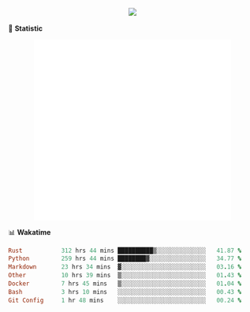 <!-- https://github.com/DenverCoder1/readme-typing-svg -->
<p align="center">
<img src="https://readme-typing-svg.demolab.com?font=Orbitron&size=25&pause=1000&center=true&vCenter=true&random=false&width=600&lines=Welcome+to+my+GitHub+profile+page!" />


🌟 **Statistic**

<p align="center">
  <img width="400" align="top" src="https://github.com/fllesser/fllesser/blob/main/left.svg" />
  <img width="400" align="top" src="https://github.com/fllesser/fllesser/blob/main/right.svg" />
</p>


📊 **Wakatime**

<!--START_SECTION:waka-->

```ruby
Rust           312 hrs 44 mins ██████████▒░░░░░░░░░░░░░░   41.87 %
Python         259 hrs 44 mins ████████▓░░░░░░░░░░░░░░░░   34.77 %
Markdown       23 hrs 34 mins  ▓░░░░░░░░░░░░░░░░░░░░░░░░   03.16 %
Other          10 hrs 39 mins  ▒░░░░░░░░░░░░░░░░░░░░░░░░   01.43 %
Docker         7 hrs 45 mins   ▒░░░░░░░░░░░░░░░░░░░░░░░░   01.04 %
Bash           3 hrs 10 mins   ░░░░░░░░░░░░░░░░░░░░░░░░░   00.43 %
Git Config     1 hr 48 mins    ░░░░░░░░░░░░░░░░░░░░░░░░░   00.24 %
```

<!--END_SECTION:waka-->

